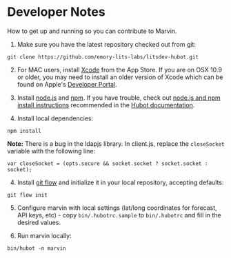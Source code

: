 # Developer Notes

How to get up and running so you can contribute to Marvin.

1. Make sure you have the latest repository checked out from git:

  ```
  git clone https://github.com/emory-lits-labs/litsdev-hubot.git
  ```

2. For MAC users, install [Xcode](https://itunes.apple.com/us/app/xcode/id497799835?ls=1&mt=12) from the App Store. If you are on OSX 10.9 or older, you may need to install an older version of Xcode which can be found on Apple's [Developer Portal](https://developer.apple.com/downloads/index.action).

2. Install  [node.js](https://github.com/emory-lits-labs/litsdev-hubot.git) and [npm](https://npmjs.org/).  If you have trouble, check out [node.js and npm install instructions](http://joyent.com/blog/installing-node-and-npm) recommended in the [Hubot documentation](https://hubot.github.com/docs/).


3. Install local dependencies:

  ```
  npm install
  ```

  **Note:**
  There is a bug in the ldapjs library. In client.js, replace the ``closeSocket`` variable with the following line:

  ```
  var closeSocket = (opts.secure && socket.socket ? socket.socket : socket);
  ```

4. Install [git flow](https://github.com/nvie/gitflow) and initialize it in your local repository, accepting defaults:

  ```
  git flow init
  ```

5. Configure marvin with local settings (lat/long coordinates for forecast, API keys, etc) - copy ``bin/.hubotrc.sample`` to ``bin/.hubotrc`` and fill in the desired values.

6. Run marvin locally:

  ```
  bin/hubot -n marvin
  ```
